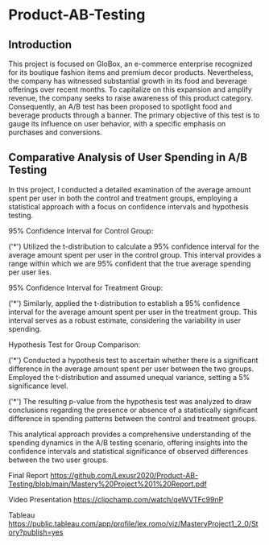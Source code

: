 # Product-AB-Testing


## Introduction

This project is focused on GloBox, an e-commerce enterprise recognized for its boutique fashion items and premium decor products. Nevertheless, the company has witnessed substantial growth in its food and beverage offerings over recent months. To capitalize on this expansion and amplify revenue, the company seeks to raise awareness of this product category. Consequently, an A/B test has been proposed to spotlight food and beverage products through a banner. The primary objective of this test is to gauge its influence on user behavior, with a specific emphasis on purchases and conversions.

## Comparative Analysis of User Spending in A/B Testing

In this project, I conducted a detailed examination of the average amount spent per user in both the control and treatment groups, employing a statistical approach with a focus on confidence intervals and hypothesis testing.

95% Confidence Interval for Control Group:

('*') Utilized the t-distribution to calculate a 95% confidence interval for the average amount spent per user in the control group. This interval provides a range within which we are 95% confident that the true average spending per user lies.

95% Confidence Interval for Treatment Group:

('*') Similarly, applied the t-distribution to establish a 95% confidence interval for the average amount spent per user in the treatment group. This interval serves as a robust estimate, considering the variability in user spending.

Hypothesis Test for Group Comparison:

('*') Conducted a hypothesis test to ascertain whether there is a significant difference in the average amount spent per user between the two groups. Employed the t-distribution and assumed unequal variance, setting a 5% significance level.

('*') The resulting p-value from the hypothesis test was analyzed to draw conclusions regarding the presence or absence of a statistically significant difference in spending patterns between the control and treatment groups.

  
This analytical approach provides a comprehensive understanding of the spending dynamics in the A/B testing scenario, offering insights into the confidence intervals and statistical significance of observed differences between the two user groups.



Final Report
https://github.com/Lexusr2020/Product-AB-Testing/blob/main/Mastery%20Project%201%20Report.pdf

Video Presentation
https://clipchamp.com/watch/qeWVTFc99nP

Tableau
https://public.tableau.com/app/profile/lex.romo/viz/MasteryProject1_2_0/Story?publish=yes
